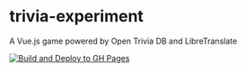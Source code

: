 # trivia-experiment

A Vue.js game powered by Open Trivia DB and LibreTranslate

[![Build and Deploy to GH Pages](https://github.com/ermogenes/trivia-experiment/actions/workflows/deploy-to-gh-pages.yml/badge.svg?branch=main)](https://github.com/ermogenes/trivia-experiment/actions/workflows/deploy-to-gh-pages.yml)
